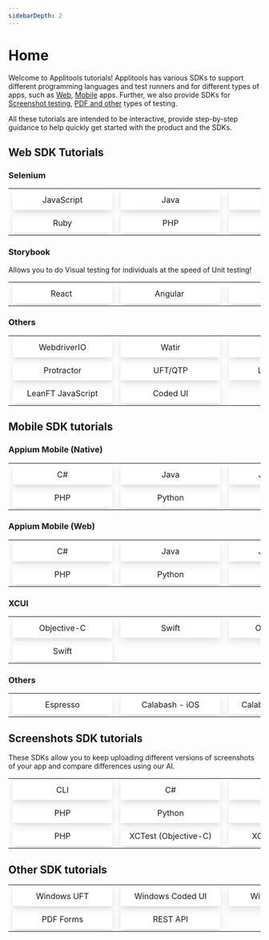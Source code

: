 ```yaml
---
sidebarDepth: 2
---
```


# Home

<style>
.cell {
  border-color:white;cellSpacing:10px;
}
.cell a {
  position: relative;
  display: block;
  padding:10px;    width: 180px;
  text-align:center;
  -webkit-box-shadow: 0 1px 5px 0 rgba(0,0,0,.07), 0 7px 17px 0 rgba(0,0,0,.1);
  box-shadow: 0 1px 5px 0 rgba(0,0,0,.07), 0 7px 17px 0 rgba(0,0,0,.1);
  text-decoration: none;
}

.row {
  background-color: white !important;
} 
</style>

Welcome to Applitools tutorials! Applitools has various SDKs to support different programming languages and test runners and for different types of apps, such as [Web](/#web-sdks), [Mobile](/#mobile-sdk-tutorials) apps. Further, we also provide SDKs for [Screenshot testing](/#screenshots-sdk-tutorials), [PDF and other](/#other-sdk-tutorials) types of testing.

All these tutorials are intended to be interactive, provide step-by-step guidance to help quickly get started with the product and the SDKs.

<!-- ⚠️ Todo: Remove the table and use Divs; Move CSS to appropriate place-->

## Web SDK Tutorials

### Selenium

<table style="border:0">
  <tr class="row">
    <td class="cell">
      <a href="/selenium-javascript.html">JavaScript
      </a>
    </td>
    <td class="cell">
          <a href="/selenium/js">Java
          </a>
    </td>
        <td class="cell">
      <a href="/selenium/js">C#
      </a>
    </td>
  </tr>
  <tr class="row">
    <td class="cell">
          <a href="/selenium/js">Ruby
          </a>
    </td>
    <td class="cell">
      <a href="/selenium/js">PHP
      </a>
    </td>
    <td class="cell">
          <a href="/selenium/js">Python
          </a>
    </td>
  </tr>  
</table>

### Storybook <Badge text="New" type="error"/></Badge>

Allows you to do Visual testing for individuals at the speed of Unit testing!

<table>
  <tr class="row">
    <td class="cell">
      <a href="/selenium/js">React&nbsp;<Badge text="beta" type="warn"/></Badge>
      </a>
    </td>
    <td class="cell">
          <a href="/selenium/js">Angular&nbsp;<Badge text="beta" type="warn"/></Badge>
          </a>
    </td>
        <td class="cell">
      <a href="/selenium/js">Vue&nbsp;<Badge text="beta" type="warn"/></Badge>
      </a>
    </td>
  </tr>  
</table>

### Others

<table>
  <tr class="row">
    <td class="cell">
      <a href="/selenium/js">WebdriverIO
      </a>
    </td>
    <td class="cell">
          <a href="/selenium/js">Watir
          </a>
    </td>
    <td class="cell">
      <a href="/selenium/js">Capybara
      </a>
    </td>

  </tr>  
  <tr class="row">
      <td class="cell">
          <a href="/selenium/js" >Protractor
          </a>
    </td>
    <td class="cell">
      <a href="/selenium/js">UFT/QTP
      </a>
    </td>
    <td class="cell">
          <a href="/selenium/js">LeanFT C#
          </a>
    </td>
  </tr>  
  <tr class="row">
    <td class="cell">
      <a href="/selenium/js">LeanFT JavaScript
      </a>
    </td>
    <td class="cell">
          <a href="/selenium/js" >Coded UI
          </a>
    </td>
  </tr>  
</table>

<!-- Mobile -->

## Mobile SDK tutorials

### Appium Mobile (Native)

<table style="border:0">
  <tr class="row">
    <td class="cell">
      <a href="/selenium/js">C#
      </a>
    </td>
    <td class="cell">
          <a href="/selenium/js">Java
          </a>
    </td>
      <td class="cell">
      <a href="/selenium/js">JavaScript
      </a>
    </td>
  </tr>
  <tr class="row">
      <td class="cell">
          <a href="/selenium/js">PHP
          </a>
    </td>
    <td class="cell">
      <a href="/selenium/js">Python
      </a>
    </td>
    <td class="cell">
          <a href="/selenium/js">Ruby
          </a>
    </td>
  </tr>  
</table>

### Appium Mobile (Web)

<table>
  <tr class="row">
    <td class="cell">
      <a href="/selenium/js">C#
      </a>
    </td>
    <td class="cell">
          <a href="/selenium/js">Java
          </a>
    </td>
    <td class="cell">
      <a href="/selenium/js">JavaScript
      </a>
    </td>
  </tr>  
  <tr class="row">
    <td class="cell">
          <a href="/selenium/js">PHP
          </a>
    </td>
    <td class="cell">
      <a href="/selenium/js">Python
      </a>
    </td>
    <td class="cell">
          <a href="/selenium/js">Ruby
          </a>
    </td>
  </tr>  
</table>

### XCUI

<table>
  <tr class="row">
    <td class="cell">
      <a href="/selenium/js">Objective-C
      </a>
    </td>
    <td class="cell">
          <a href="/selenium/js">Swift
          </a>
    </td>
    <td class="cell">
      <a href="/selenium/js">Objective-C
      </a>
    </td>
  </tr>  
  <tr class="row">
    <td class="cell">
          <a href="/selenium/js">Swift
          </a>
    </td>
  </tr>  
</table>

### Others

<table>
  <tr class="row">
    <td class="cell">
      <a href="/selenium/js">Espresso
      </a>
    </td>
    <td class="cell">
          <a href="/selenium/js">Calabash - iOS
          </a>
    </td>
    <td class="cell">
      <a href="/selenium/js">Calabash - Android
      </a>
    </td>
  </tr>  
</table>

<!-- Screenshots testing -->

## Screenshots SDK tutorials

These SDKs allow you to keep uploading different versions of screenshots of your app and compare differences using our AI.

<table style="border:0">
  <tr class="row">
    <td class="cell">
      <a href="/selenium/js">CLI
      </a>
    </td>
    <td class="cell">
          <a href="/selenium/js">C#
          </a>
    </td>
      <td class="cell">
      <a href="/selenium/js">Java
      </a>
    </td>
  </tr>
  <tr class="row">
    <td class="cell">
      <a href="/selenium/js">PHP
      </a>
    </td>
    <td class="cell">
          <a href="/selenium/js">Python
          </a>
    </td>
      <td class="cell">
      <a href="/selenium/js">Ruby
      </a>
    </td>
  </tr>
  <tr class="row">
    <td class="cell">
      <a href="/selenium/js">PHP
      </a>
    </td>
    <td class="cell">
          <a href="/selenium/js">XCTest (Objective-C)
          </a>
    </td>
      <td class="cell">
      <a href="/selenium/js">XCTest (swift)
      </a>
    </td>
  </tr>
</table>

<!-- Screenshots testing -->

## Other SDK tutorials

<table style="border:0">
  <tr class="row">
    <td class="cell">
      <a href="/selenium/js">Windows UFT
      </a>
    </td>
    <td class="cell">
          <a href="/selenium/js">Windows Coded UI
          </a>
    </td>
      <td class="cell">
      <a href="/selenium/js">Windows Apps
      </a>
    </td>
  </tr>
  <tr class="row">
    <td class="cell">
      <a href="/selenium/js">PDF Forms
      </a>
    </td>
    <td class="cell">
          <a href="/selenium/js">REST API
          </a>
    </td>
  </tr>
</table>
